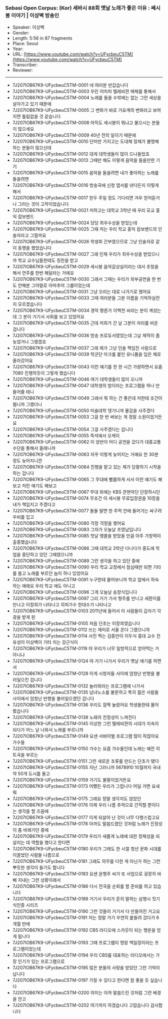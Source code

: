 ### Sebasi Open Corpus: (Kor) 세바시 88회 옛날 노래가 좋은 이유 : 쎄시봉 이야기 | 이상벽 방송인

- Speaker: 이상벽
- Gender: 
- Length: 5:56 in 87 fragments
- Place: Seoul
- Year: 
- URL: [https://www.youtube.com/watch?v=UFycbeuC5TM](https://www.youtube.com/watch?v=UFycbeuC5TM)
- Transcriber: 
- Reviewer: 

---

- 7J207IOB67K9-UFycbeuC5TM-0001 네 여러분 반갑습니다
- 7J207IOB67K9-UFycbeuC5TM-0003 우린 어차피 텔레비젼 매체를 통해서
- 7J207IOB67K9-UFycbeuC5TM-0004 노래를 들을 수밖에는 없는 그런 세상을 살아가고 있기 때문에
- 7J207IOB67K9-UFycbeuC5TM-0005 그 변화가 바로 가요계의 변화라고 보여지면 틀림없을 것 같습니다
- 7J207IOB67K9-UFycbeuC5TM-0008 아직도 세시봉이 뭐냐고 물으시는 분들이 많으세요
- 7J207IOB67K9-UFycbeuC5TM-0009 40년 전의 일이기 때문에
- 7J207IOB67K9-UFycbeuC5TM-0010 단어만 가지고는 도대체 정체가 불명해하는 분들이 많으신데
- 7J207IOB67K9-UFycbeuC5TM-0012 대게 대학생들이 많이 드나들었죠
- 7J207IOB67K9-UFycbeuC5TM-0013 그때만 해도 이렇게 음악을 들을만한 기기
- 7J207IOB67K9-UFycbeuC5TM-0015 음악을 들을려면 내가 좋아하는 노래를 들을려면
- 7J207IOB67K9-UFycbeuC5TM-0016 방송국에 신청 엽서를 낸다든지 이렇게 해서
- 7J207IOB67K9-UFycbeuC5TM-0017 한두 주일 정도 기다리면 겨우 얻어듣거나 그러는 것이 고작이었습니다
- 7J207IOB67K9-UFycbeuC5TM-0021 저하고는 대학교 3학년 때 우리 모교 홍익 캄보밴드
- 7J207IOB67K9-UFycbeuC5TM-0024 당당 최우수상을 받았는데
- 7J207IOB67K9-UFycbeuC5TM-0025 그때 저는 우리 학교 홍익 캄보밴드의 인솔자라고 그럴까요
- 7J207IOB67K9-UFycbeuC5TM-0026 학생회 간부였으므로 그냥 인솔자로 같이 동행을 했었습니다
- 7J207IOB67K9-UFycbeuC5TM-0027 그래 인제 우리가 최우수상을 받았으니까 학교 교수님들한테도 칭찬을 받고
- 7J207IOB67K9-UFycbeuC5TM-0029 세시봉 음악감상실이라는 데서 초청을 해서 연주를 한번 해달라는 거에요
- 7J207IOB67K9-UFycbeuC5TM-0030 그래서 그때는 우리가 외부공연을 한 번도 안해본 그야말로 아마추어 그룹이었는데
- 7J207IOB67K9-UFycbeuC5TM-0031 그냥 오라는 대로 나가기로 했어요
- 7J207IOB67K9-UFycbeuC5TM-0033 그때 여러분들 그분 이름을 기억하실런지 모르겠습니다
- 7J207IOB67K9-UFycbeuC5TM-0034 경악 평론가 이백천 씨라는 분이 계셨는데 그 분이 거기서 사회를 보고 있었어요
- 7J207IOB67K9-UFycbeuC5TM-0035 근데 저희가 간 날 그분이 자리를 비운 겁니다
- 7J207IOB67K9-UFycbeuC5TM-0036 방송 프로듀서였었는데 그날 제작이 좀 늦었거나 그랬겠죠
- 7J207IOB67K9-UFycbeuC5TM-0037 그래 제가 그냥 인솔 책임진 사람으로
- 7J207IOB67K9-UFycbeuC5TM-0039 학군단 마크를 붙인 유니폼을 입은 채로 올라갔어요
- 7J207IOB67K9-UFycbeuC5TM-0043 이런 얘기를 한 한 시간 가량하면서 요즘 7080 진행하듯이 그렇게 했습니다
- 7J207IOB67K9-UFycbeuC5TM-0046 여기 대학생들이 많이 오니까
- 7J207IOB67K9-UFycbeuC5TM-0047 대학생의 밤이라는 프로그램을 하나 만들어줄 테니
- 7J207IOB67K9-UFycbeuC5TM-0049 그래서 뭐 하는 건 좋은데 저한테 조건이 뭡니까 그랬더니
- 7J207IOB67K9-UFycbeuC5TM-0050 미술대학 댕기니까 물감을 사주겠다
- 7J207IOB67K9-UFycbeuC5TM-0053 그걸 한 번 써보는 게 정말 소원이었거든요
- 7J207IOB67K9-UFycbeuC5TM-0054 그걸 사주겠다는 겁니다
- 7J207IOB67K9-UFycbeuC5TM-0055 즉석에서 오케이
- 7J207IOB67K9-UFycbeuC5TM-0062 이 양반이 어디 공연을 갔다가 대중교통 수단을 통해서 올래니까
- 7J207IOB67K9-UFycbeuC5TM-0063 자꾸 이렇게 늦어지는 거예요 한 30분 정도 늦어지니깐
- 7J207IOB67K9-UFycbeuC5TM-0064 진행을 맡고 있는 제가 당황하기 시작을 하는 겁니다
- 7J207IOB67K9-UFycbeuC5TM-0065 그 무대에 뻘쭘하게 서서 이런 얘기도 해보고 저런 얘기도 해보고
- 7J207IOB67K9-UFycbeuC5TM-0067 무대 위에는 KBS 관현악단 단장하시던
- 7J207IOB67K9-UFycbeuC5TM-0074 무조건 이 세시봉 무료입장권을 10장을 내가 책임지고 주겠다고
- 7J207IOB67K9-UFycbeuC5TM-0077 돌돌 말면 한 주먹 안에 들어가는 싸구려 우비를 입고
- 7J207IOB67K9-UFycbeuC5TM-0080 걱정 걱정을 했어요
- 7J207IOB67K9-UFycbeuC5TM-0083 그자가 오늘날 조영남입니다
- 7J207IOB67K9-UFycbeuC5TM-0085 첫날 앵콜을 받았을 만큼 아주 가창력이 출중했습니다
- 7J207IOB67K9-UFycbeuC5TM-0086 그때 대학교 3학년 다니다가 중도에 학업을 중단하고 있던 그때였으니까
- 7J207IOB67K9-UFycbeuC5TM-0089 그런 생각을 하고 있던 중에
- 7J207IOB67K9-UFycbeuC5TM-0090 우리 학교 교정에서 점심때만 되면 기타를 들고 노래를 부르던 놈이 하나 있었어요
- 7J207IOB67K9-UFycbeuC5TM-0091 누구한테 물어보니까 학교 앞에서 하숙하는 애래요 우리 학교 애도 아니고
- 7J207IOB67K9-UFycbeuC5TM-0096 그게 오늘날 송창식입니다
- 7J207IOB67K9-UFycbeuC5TM-0097 그리 거기 가서 형주를 만나고 세환이를 만나고 이장희가 나타나고 히피가수 한대수가 나타나고
- 7J207IOB67K9-UFycbeuC5TM-0103 2011년에 들어서 이 사람들이 갑자기 각광을 받게 된
- 7J207IOB67K9-UFycbeuC5TM-0105 처음 단초는 이장희였습니다
- 7J207IOB67K9-UFycbeuC5TM-0112 쓰는 재미로 서울 온다 그랬으니까
- 7J207IOB67K9-UFycbeuC5TM-0114 사진 찍는 김중만이 이두식 홍대 교수 전유성이 이상벽이 기타 치는 강근식이
- 7J207IOB67K9-UFycbeuC5TM-0119 야 우리가 너무 일방적으로 얻어먹는 거 아니냐
- 7J207IOB67K9-UFycbeuC5TM-0124 야 거기 나가서 우리가 옛날 얘기를 하면서
- 7J207IOB67K9-UFycbeuC5TM-0128 이게 시청자들 사이에 엄청난 반향을 불러일으킨 겁니다
- 7J207IOB67K9-UFycbeuC5TM-0132 놀러와라는 프로그램에 나가서
- 7J207IOB67K9-UFycbeuC5TM-0135 남녀노소를 불문하고 특히 젊은 사람들 사이에서 엄청난 반향을 불러일으켰던 겁니다
- 7J207IOB67K9-UFycbeuC5TM-0136 우리도 깜짝 놀랐어요 학생들한테 물어봤습니다
- 7J207IOB67K9-UFycbeuC5TM-0138 노래의 진정성이 느껴진다
- 7J207IOB67K9-UFycbeuC5TM-0145 이상한 그런 텔레비젼의 시대가 지속이 되다가 어느 날 나와서 노래를 부르니까
- 7J207IOB67K9-UFycbeuC5TM-0149 요샌 서바이벌 프로그램 많이 하잖아요 가수들
- 7J207IOB67K9-UFycbeuC5TM-0150 가수는 요즘 가수들인데 노래는 예전 히트곡을 부르는
- 7J207IOB67K9-UFycbeuC5TM-0151 그런 새로운 조류를 만드는 단초가 됐다
- 7J207IOB67K9-UFycbeuC5TM-0155 지난 그러니까 5678910 10월까지 국내 약 50개 도시를 돌고
- 7J207IOB67K9-UFycbeuC5TM-0159 거기도 불황이었거든요
- 7J207IOB67K9-UFycbeuC5TM-0173 어쨌든 우리가 그럽니다 어딜 가면 요새 뭐
- 7J207IOB67K9-UFycbeuC5TM-0175 그래요 정말 생각지도 않았던
- 7J207IOB67K9-UFycbeuC5TM-0176 이제 우리 나름 추억으로 간직할 뿐이다는 생각을 할 즈음에
- 7J207IOB67K9-UFycbeuC5TM-0177 이게 되살아 난 것이 너무 다행스럽고요
- 7J207IOB67K9-UFycbeuC5TM-0178 아까도 말씀드렸던 것처럼 노래가 진정성이 좀 바래가던 중에
- 7J207IOB67K9-UFycbeuC5TM-0179 우리가 새롭게 노래에 대한 정체성을 되살리는 데 역할을 했다고 한다면
- 7J207IOB67K9-UFycbeuC5TM-0180 우리가 그래도 한 시절 청년 문화 시대를 이끌었던 사람들 나름으로
- 7J207IOB67K9-UFycbeuC5TM-0181 그래도 의무를 다한 게 아닌가 하는 그런 뿌듯한 생각이 들기도 합니다
- 7J207IOB67K9-UFycbeuC5TM-0183 요샌 윤형주 씨가 또 사업으로 굉장히 바삐 지내는 그런 상황이래서
- 7J207IOB67K9-UFycbeuC5TM-0186 다시 전국을 순회를 할 준비를 하고 있습니다
- 7J207IOB67K9-UFycbeuC5TM-0189 거기서 우리가 흔히 말하는 삼행시 짓기 식인종 시리즈
- 7J207IOB67K9-UFycbeuC5TM-0190 그런 것들이 거기서 다 만들어진 거고요
- 7J207IOB67K9-UFycbeuC5TM-0191 저는 정말 거기 우연히 붙들려 갔다가 6개월 만에
- 7J207IOB67K9-UFycbeuC5TM-0192 CBS 라디오에 스카웃이 되는 행운을 얻게 됩니다
- 7J207IOB67K9-UFycbeuC5TM-0193 그때 프로그램이 명랑 백일장이라는 프로그램이었는데
- 7J207IOB67K9-UFycbeuC5TM-0194 우리 CBS를 대표하는 라디오에서는 가장 인기가 있는 프로그램으로
- 7J207IOB67K9-UFycbeuC5TM-0195 많은 분들의 사랑을 받았던 그런 기억이 납니다
- 7J207IOB67K9-UFycbeuC5TM-0197 가질 수 있다고 한다면 참 좋을 듯 싶습니다
- 7J207IOB67K9-UFycbeuC5TM-0200 의미는 아까 말씀드린 것처럼 그런 배경을 안고
- 7J207IOB67K9-UFycbeuC5TM-0202 여기까지 하겠습니다 고맙습니다 감사합니다
